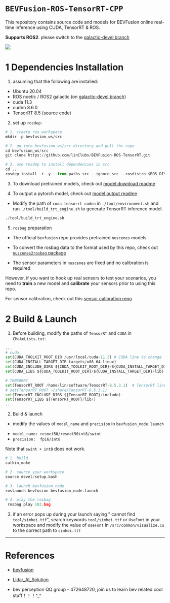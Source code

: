 # `BEVFusion-ROS-TensorRT-CPP`

This repository contains source code and models for BEVFusion online real-time inference using CUDA, TensorRT & ROS.

**Supports ROS2**. please switch to the [galactic-devel branch](https://github.com/linClubs/BEVFusion-ROS-TensorRT/tree/galactic-devel)


![](configs/cuda-bevfusion.gif)


# 1 Dependencies Installation

1. assuming that the following are installed:

- Ubuntu 20.04
- ROS noetic / ROS2 galactic (on [galactic-devel branch](https://github.com/linClubs/BEVFusion-ROS-TensorRT/tree/galactic-devel))
- cuda 11.3
- cudnn 8.6.0
- TensorRT 8.5 (source code)

2. set up `rosdep`:

~~~python
# 1. create ros workspace
mkdir -p bevfusion_ws/src

# 2. go into bevfusion_ws/src directory and pull the repo
cd bevfusion_ws/src
git clone https://github.com/linClubs/BEVFusion-ROS-TensorRT.git

# 3. use rosdep to install dependencies in src
cd .. 
rosdep install -r -y --from-paths src --ignore-src --rosdistro $ROS_DISTRO
~~~

3. To download pretrained models, check out [model download readme](https://github.com/linClubs/BEVFusion-ROS-TensorRT/blob/main/model/readme.md)

4. To output a pytorch model, check out [model output readme](https://github.com/NVIDIA-AI-IOT/Lidar_AI_Solution/blob/master/CUDA-BEVFusion/qat/README.md)

+ Modify the path of `cuda tensorrt cudnn` in `./tool/environment.sh` and run `./tool/build_trt_engine.sh` to generate TensorRT inference model.

~~~python
./tool/build_trt_engine.sh
~~~


5. `rosbag` preparation

+ The official `bevfusion` repo provides pretrained `nuscenes` models

+ To convert the rosbag data to the format used by this repo, check out [`nuscenes2rosbag` package](https://github.com/linClubs/nuscenes2rosbag)

+ The sensor parameters in `nuscenes` are fixed and no calibration is required 

However, if you want to hook up real sensors to test your scenarios, you need to **train** a new model and **calibrate** your sensors prior to using this repo.

For sensor calibration, check out this [sensor calibration repo](https://github.com/linClubs/Calibration-Is-All-You-Need)


# 2 Build & Launch

1. Before building, modify the paths of `TensorRT` and `CUDA` in `CMakeLists.txt`:

~~~python
...
# cuda
set(CUDA_TOOLKIT_ROOT_DIR /usr/local/cuda-11.3) # CUDA line to change
set(CUDA_INSTALL_TARGET_DIR targets/x86_64-linux)
set(CUDA_INCLUDE_DIRS ${CUDA_TOOLKIT_ROOT_DIR}/${CUDA_INSTALL_TARGET_DIR}/include)
set(CUDA_LIBS ${CUDA_TOOLKIT_ROOT_DIR}/${CUDA_INSTALL_TARGET_DIR}/lib)

# TENSORRT
set(TensorRT_ROOT /home/lin/software/TensorRT-8.5.3.1)  # TensorRT line to change
# set(TensorRT_ROOT ~/share/TensorRT-8.5.3.1)           
set(TensorRT_INCLUDE_DIRS ${TensorRT_ROOT}/include)
set(TensorRT_LIBS ${TensorRT_ROOT}/lib/)
...
~~~

2. Build & launch

+ modify the values of `model_name` and `precision` in `bevfusion_node.launch`

- `model_name: resnet50/resnet50int8/swint`
- `precision:  fp16/int8`

Note that `swint + int8` does not work.

~~~python
# 1. build
catkin_make

# 2. source your workspace
source devel/setup.bash

# 3. launch bevfusion_node
roslaunch bevfusion bevfusion_node.launch

# 4. play the rosbag
 rosbag play 103.bag 
~~~

3. if an error pops up during your launch saying " cannot find `tool/simhei.ttf`", search keywords `tool/simhei.ttf` or `UseFont` in your workspace and modify the value of `UseFont` in `/src/common/visualize.cu` to the correct path to `simhei.ttf`

---

# References

+ [bevfusion](https://github.com/mit-han-lab/bevfusion)
+ [Lidar_AI_Solution](https://github.com/NVIDIA-AI-IOT/Lidar_AI_Solution)


+ bev perception QQ group - 472648720, join us to learn bev related cool stuff！！！^_^
